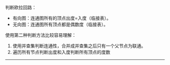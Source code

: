 
判断欧拉回路：  
- 有向图：连通图所有的顶点出度=入度（临接表）。 
- 无向图：连通图所有顶点都是偶数度（临接表）。

使用第二种判断方法比较容易理解：

1. 使用并查集判断连通性，合并成并查集之后只有一个父节点为联通。
2. 遍历所有节点判断出度和入度判断所有顶点的度数

---

